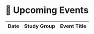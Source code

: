 # 📅 Upcoming Events

| Date       | Study Group      | Event Title   |
|------------|------------------|---------------|